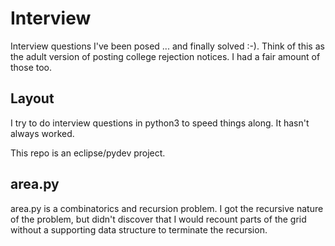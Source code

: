 # Interview

Interview questions I've been posed ... and finally solved :-). Think of this as the adult version of posting college
rejection notices. I had a fair amount of those too.

## Layout

I try to do interview questions in python3 to speed things along. It hasn't always worked.

This repo is an eclipse/pydev project.

## area.py

area.py is a combinatorics and recursion problem. I got the recursive nature of the problem, but didn't discover 
that I would recount parts of the grid without a supporting data structure to terminate the recursion.

